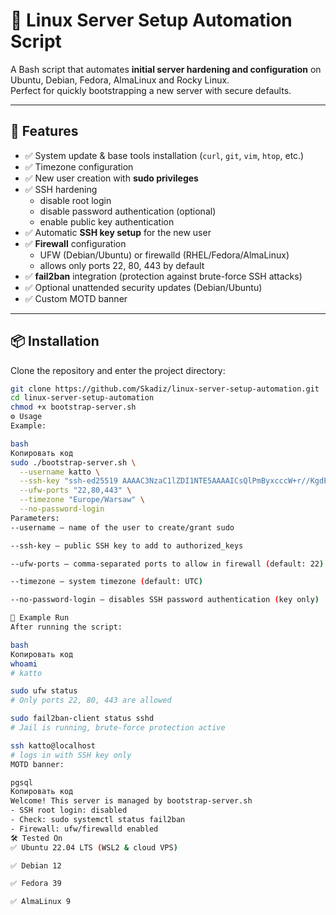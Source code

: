 # 🐧 Linux Server Setup Automation Script

A Bash script that automates **initial server hardening and configuration** on Ubuntu, Debian, Fedora, AlmaLinux and Rocky Linux.  
Perfect for quickly bootstrapping a new server with secure defaults.

---

## 🚀 Features

- ✅ System update & base tools installation (`curl`, `git`, `vim`, `htop`, etc.)
- ✅ Timezone configuration
- ✅ New user creation with **sudo privileges**
- ✅ SSH hardening
  - disable root login
  - disable password authentication (optional)
  - enable public key authentication
- ✅ Automatic **SSH key setup** for the new user
- ✅ **Firewall** configuration
  - UFW (Debian/Ubuntu) or firewalld (RHEL/Fedora/AlmaLinux)
  - allows only ports 22, 80, 443 by default
- ✅ **fail2ban** integration (protection against brute-force SSH attacks)
- ✅ Optional unattended security updates (Debian/Ubuntu)
- ✅ Custom MOTD banner

---

## 📦 Installation

Clone the repository and enter the project directory:

```bash
git clone https://github.com/Skadiz/linux-server-setup-automation.git
cd linux-server-setup-automation
chmod +x bootstrap-server.sh
⚙️ Usage
Example:

bash
Копировать код
sudo ./bootstrap-server.sh \
  --username katto \
  --ssh-key "ssh-ed25519 AAAAC3NzaC1lZDI1NTE5AAAAICsQlPmByxcccW+r//KgdExqc6aDedLzhQjnYpjz0KSS kurochkaseva@gmail.com" \
  --ufw-ports "22,80,443" \
  --timezone "Europe/Warsaw" \
  --no-password-login
Parameters:
--username — name of the user to create/grant sudo

--ssh-key — public SSH key to add to authorized_keys

--ufw-ports — comma-separated ports to allow in firewall (default: 22)

--timezone — system timezone (default: UTC)

--no-password-login — disables SSH password authentication (key only)

🧪 Example Run
After running the script:

bash
Копировать код
whoami
# katto

sudo ufw status
# Only ports 22, 80, 443 are allowed

sudo fail2ban-client status sshd
# Jail is running, brute-force protection active

ssh katto@localhost
# logs in with SSH key only
MOTD banner:

pgsql
Копировать код
Welcome! This server is managed by bootstrap-server.sh
- SSH root login: disabled
- Check: sudo systemctl status fail2ban
- Firewall: ufw/firewalld enabled
🛠️ Tested On
✅ Ubuntu 22.04 LTS (WSL2 & cloud VPS)

✅ Debian 12

✅ Fedora 39

✅ AlmaLinux 9